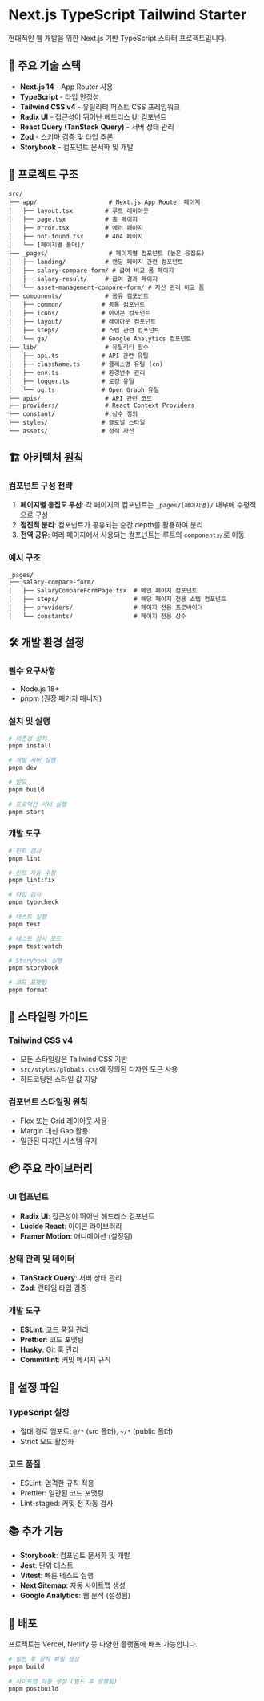 # Next.js TypeScript Tailwind Starter

현대적인 웹 개발을 위한 Next.js 기반 TypeScript 스타터 프로젝트입니다.

## 🚀 주요 기술 스택

- **Next.js 14** - App Router 사용
- **TypeScript** - 타입 안정성
- **Tailwind CSS v4** - 유틸리티 퍼스트 CSS 프레임워크
- **Radix UI** - 접근성이 뛰어난 헤드리스 UI 컴포넌트
- **React Query (TanStack Query)** - 서버 상태 관리
- **Zod** - 스키마 검증 및 타입 추론
- **Storybook** - 컴포넌트 문서화 및 개발

## 📁 프로젝트 구조

```
src/
├── app/                    # Next.js App Router 페이지
│   ├── layout.tsx         # 루트 레이아웃
│   ├── page.tsx           # 홈 페이지
│   ├── error.tsx          # 에러 페이지
│   ├── not-found.tsx      # 404 페이지
│   └── [페이지별 폴더]/
├── _pages/                 # 페이지별 컴포넌트 (높은 응집도)
│   ├── landing/           # 랜딩 페이지 관련 컴포넌트
│   ├── salary-compare-form/ # 급여 비교 폼 페이지
│   ├── salary-result/     # 급여 결과 페이지
│   └── asset-management-compare-form/ # 자산 관리 비교 폼
├── components/            # 공유 컴포넌트
│   ├── common/           # 공통 컴포넌트
│   ├── icons/            # 아이콘 컴포넌트
│   ├── layout/           # 레이아웃 컴포넌트
│   ├── steps/            # 스텝 관련 컴포넌트
│   └── ga/               # Google Analytics 컴포넌트
├── lib/                   # 유틸리티 함수
│   ├── api.ts            # API 관련 유틸
│   ├── className.ts      # 클래스명 유틸 (cn)
│   ├── env.ts            # 환경변수 관리
│   ├── logger.ts         # 로깅 유틸
│   └── og.ts             # Open Graph 유틸
├── apis/                  # API 관련 코드
├── providers/             # React Context Providers
├── constant/              # 상수 정의
├── styles/               # 글로벌 스타일
└── assets/               # 정적 자산
```

## 🏗️ 아키텍처 원칙

### 컴포넌트 구성 전략

1. **페이지별 응집도 우선**: 각 페이지의 컴포넌트는 `_pages/[페이지명]/` 내부에 수평적으로 구성
2. **점진적 분리**: 컴포넌트가 공유되는 순간 depth를 활용하여 분리
3. **전역 공유**: 여러 페이지에서 사용되는 컴포넌트는 루트의 `components/`로 이동

### 예시 구조

```
_pages/
├── salary-compare-form/
│   ├── SalaryCompareFormPage.tsx  # 메인 페이지 컴포넌트
│   ├── steps/                     # 해당 페이지 전용 스텝 컴포넌트
│   ├── providers/                 # 페이지 전용 프로바이더
│   └── constants/                 # 페이지 전용 상수
```

## 🛠️ 개발 환경 설정

### 필수 요구사항

- Node.js 18+
- pnpm (권장 패키지 매니저)

### 설치 및 실행

```bash
# 의존성 설치
pnpm install

# 개발 서버 실행
pnpm dev

# 빌드
pnpm build

# 프로덕션 서버 실행
pnpm start
```

### 개발 도구

```bash
# 린트 검사
pnpm lint

# 린트 자동 수정
pnpm lint:fix

# 타입 검사
pnpm typecheck

# 테스트 실행
pnpm test

# 테스트 감시 모드
pnpm test:watch

# Storybook 실행
pnpm storybook

# 코드 포맷팅
pnpm format
```

## 🎨 스타일링 가이드

### Tailwind CSS v4

- 모든 스타일링은 Tailwind CSS 기반
- `src/styles/globals.css`에 정의된 디자인 토큰 사용
- 하드코딩된 스타일 값 지양

### 컴포넌트 스타일링 원칙

- Flex 또는 Grid 레이아웃 사용
- Margin 대신 Gap 활용
- 일관된 디자인 시스템 유지

## 📦 주요 라이브러리

### UI 컴포넌트

- **Radix UI**: 접근성이 뛰어난 헤드리스 컴포넌트
- **Lucide React**: 아이콘 라이브러리
- **Framer Motion**: 애니메이션 (설정됨)

### 상태 관리 및 데이터

- **TanStack Query**: 서버 상태 관리
- **Zod**: 런타임 타입 검증

### 개발 도구

- **ESLint**: 코드 품질 관리
- **Prettier**: 코드 포맷팅
- **Husky**: Git 훅 관리
- **Commitlint**: 커밋 메시지 규칙

## 🔧 설정 파일

### TypeScript 설정

- 절대 경로 임포트: `@/*` (src 폴더), `~/*` (public 폴더)
- Strict 모드 활성화

### 코드 품질

- ESLint: 엄격한 규칙 적용
- Prettier: 일관된 코드 포맷팅
- Lint-staged: 커밋 전 자동 검사

## 📚 추가 기능

- **Storybook**: 컴포넌트 문서화 및 개발
- **Jest**: 단위 테스트
- **Vitest**: 빠른 테스트 실행
- **Next Sitemap**: 자동 사이트맵 생성
- **Google Analytics**: 웹 분석 (설정됨)

## 🚀 배포

프로젝트는 Vercel, Netlify 등 다양한 플랫폼에 배포 가능합니다.

```bash
# 빌드 후 정적 파일 생성
pnpm build

# 사이트맵 자동 생성 (빌드 후 실행됨)
pnpm postbuild
```
